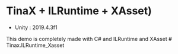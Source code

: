 # TinaX + ILRuntime + XAsset)

- Unity : 2019.4.3f1


This demo is completely made with C# and ILRuntime and XAsset # Tinax.ILRuntime_Xasset
